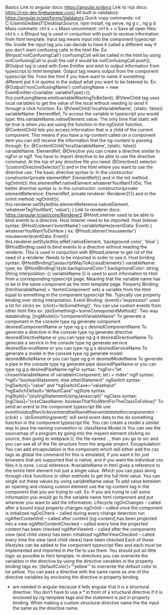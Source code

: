Basics
Link to angular docs: https://angular.io/docs
Link to rxjs docs: https://rxjs-dev.firebaseapp.com/
All built in validators: https://angular.io/api/forms/Validators
Quick copy commands: cd C:\Users\GeddesT\Desktop\Source\, npm install, ng serve, ng g c , ng g d 
Mass comment: ctrl k + c Mass uncomment: ctrl k + u Save all open files: ctrl k + s
@Input tag is used in conjuction with push to receive information from html template. Input tag means input into the component typescript file. Inside the input tag you can decide to have it called a different way if you don’t want confusing calls in the html file. Ex: @Input(‘notConfusingCall’) confusingCall will be called in the html by using notConfusingCall to push the call it would be notConfusingCall.push();
@Output tag is used with Even Emitter and emit to output information from typescript to html template. Output tag means output from the component typescript file. From the html if you have want to name it something different put it in quotes in the output what you want to be listened to. Ex: @Output(‘nonConfusingName’) confusingName = new EventEmitter<{variable: variableType}>(); this.confusingName.emit(variableWantingToBeSent);
@ViewChild tag uses local variables to get the value of the local without needing to send it through a click function. Ex: @ViewChild(‘localVariableName’, {static: false}) variableName: ElementRef; To access the variable in typescript you would type: this.variableName.nativeElement.value; The only time that static will be true is when you are using the function in the ngOnInit function.
@ContentChild lets you access information that is a child of the current component. This means if you have a ng-content called on a component item you can still receive the information that the ng-content is passing through. Ex: @ContentChild(‘localVariableName’, {static: false}) variableName: ElementRef;
@Directive you can create a directive similar to ngFor or ngIf. You have to import directive to be able to use the directive command. At the top of any directive file you need: @Directive({ selector: ‘[customDirectiveSelector]’}) and in the html where you want to use the directive use: <htmlElementTag customDirectiveSelector></htmlElementTag> The basic directive syntax is: In the constructor: constructor(private elementRef: ElementRef){} and in the init method: ngOnInit(){ this.elementRef.nativeElement.whateverYouWantToDo; The better directive syntax is: in the constructor: constructor(private elementReference: ElementRef, private renderer: Renderer2){} and in the onInit method: ngOnInit(){ this.renderer.setStyle(this.elementReference.nativeElement, ‘whateverTagYouWant’, ‘value’); } Link to renderer docs: https://angular.io/api/core/Renderer2
@HostListerner used to be able to bind events to a directive. Host listener need to be imported. Host listener syntax: @HostListener(‘eventName’) variableName(eventData: Event) { whateverYouWantToDoHere } ex: @HostListener(‘mouseenter’) mouseover(eventData: Event){ this.renderer.setStyle(this.elRef.nativeElement, ‘background-color’, ‘blue’ }
@HostBinding used to bind events to a directive without needing the renderer. This is used in conjuction with @HostListener to get rid of the need of a renderer. Needs to be imported in order to use it. Host binding syntax: @HostBinding(‘javascriptWayToAccessElements’) variableName: type; ex: @HostBinding(‘style.backgroundColor’) backgroundColor: string;
String interpolation: {{ variableName }} is used to post information to html from a corresponding typescript page.  Meaning that the variable name has to be in the same component as the html template page.
Porperty Binding: [htmlVariableName] = ‘itemInComponent’ sets a variable from the html equal to something in the component typescript file. Typically use property binding over string interpolation.
Event Binding: (event)=”expression” used a lot for clicks ex: (click)=’doSomething()’. You can use custom events from other html files ex: (doSomething)=’someComoponentMethod()’.
Two way databinding: [(ngModel)]=”componentVariableName”
To generate a component in the console type ng generate component desiredComponentName or type ng g c desiredComponentName
To generate a directive in the console type ng generate directive desiredDirectiveName or you can type ng g d desiredDirectiveName
To generate a service in the console type ng generate service desiredServiceName or you can type ng g s desiredServiceName
To generate a model in the console type ng generate model desiredModelName or you can type ng g m desiredModelName
To generate a pipe in the console type ng generate pipe desiredPipeName or you can type ng g p desiredPipeName
ngFor syntax: *ngFor=”let chosenVariableName of variableInComponent; let i = index”
ngIf syntax: *ngIf=”booleanStatement; else otherStatement”
ngSwitch syntax: [ngSwitch]=”value” and *ngSwitchCase=”valueInput” *ngSwitchDefault=”defaultCase”
ngStyle syntax: [ngStyle]=”{stylingStatementUsingJavascript}”
ngClass syntax: [ngClass]=”{cssClassName: booleanThatYouWantForTheClassToFollow}”
To send an event to the component typescript file use $event inside of the click event and it will send the event data to the component ex: (click)=’doSomething($event)’ will send event data to the do something function in the component typescript file.
You can create a model a similar way to java the naming convention is: className.Model.ts
You can see the sourcemap of a program by going into the inspect element clicking on source, than going to webpack://, the file named . , than you go to src and you can see all of the file structure from the angular project.
Encapsulation: You can add encapsulation in the component which will either add the css tags as global the command for this is emulated, if you want it for just browsers that are supported that is native, and if you want the individual css files it is none.
Local reference: #variableName in html gives a reference to the entire html element not just a single value. Which you can pass along through click functions or other methods to get the full html value. You can single out these values by using variableName.value
To add value between an opening and closing custom element use the ng-content tag in the component that you are trying to call. Ex: if you are trying to call <app-variable-name>some information</app-variable-name> you would go to the variable name html component and put <ng-content></ng-content> wherever you want to add the information.
Lifecycle
ngOnChanges – called after a bound input property changes
ngOnInit – called once the component is initialized
ngDoCheck – called during every change detection run
ngAfterContentInit – called after content [ng-content] has been projected into a view
ngAfterContentChecked – called every time the projected content has been checked
ngAfterViewInit – called after the components view (and child views) has been initialized
ngAfterViewChecked – called every time the view (and child views) have been checked
Each of these lifestyles can be added to the component typescript files and each must be implemented and imported in the file to use them.
You should put as little logic as possible in html template.
In directives you can overwrite the variables in the directive by using the directive variables in the property binding tags ex: [defaultColor]=”’yellow’” to overwrite the default color to be yellow.
You can pass a directive with the same name as one of the directive variables by enclosing the directive in property binding.
* are needed in angular because it tells angular that it is a structural directive.
You don’t have to use a * in front of a structural directive if it is enclosed by ng-template tags and the statement is put in property binding.
When making a custom structural directive name the the input the same as the directive name.

